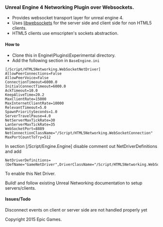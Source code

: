 ### Unreal Engine 4 Networking Plugin over Websockets. 

- Provides websocket transport layer for unreal engine 4. 
- Uses [libwebsockets](http://libwebsocket.org) for the server side and client side for non HTML5 clients.  
- HTML5 clients use emscripten's sockets abstraction. 

#### How to

- Clone this in Engine\Plugins\Experimental directory. 
- Add the following section in `BaseEngine.ini`
```
[/Script/HTML5Networking.WebSocketNetDriver]
AllowPeerConnections=False
AllowPeerVoice=False
ConnectionTimeout=6000.0
InitialConnectTimeout=6000.0
AckTimeout=10.0
KeepAliveTime=20.2
MaxClientRate=15000
MaxInternetClientRate=10000
RelevantTimeout=5.0
SpawnPrioritySeconds=1.0
ServerTravelPause=4.0
NetServerMaxTickRate=30
LanServerMaxTickRate=35
WebSocketPort=8889
NetConnectionClassName="/Script/HTML5Networking.WebSocketConnection"
MaxPortCountToTry=512
```
In section [/Script/Engine.Engine] disable comment out NetDriverDefinitions and add 
```
NetDriverDefinitions=(DefName="GameNetDriver",DriverClassName="/Script/HTML5Networking.WebSocketNetDriver",DriverClassNameFallback="/Script/HTML5Networking.IpNetDriver")
```
To enable this Net Driver. 

Build! and follow existing Unreal Networking documentation to setup servers/clients.

#### Issues/Todo 

Disconnect events on client or server side are not handled properly yet 

Copyright 2015 Epic Games. 
